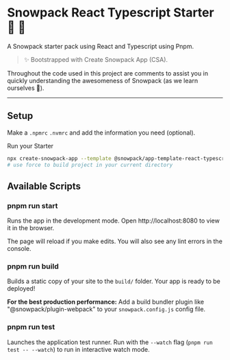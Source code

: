 # Snowpack React Typescript Starter 🧨 🤙

A Snowpack starter pack using React and Typescript using Pnpm.

> ✨ Bootstrapped with Create Snowpack App (CSA).

Throughout the code used in this project are comments to assist you in quickly understanding the awesomeness of Snowpack (as we learn ourselves 🤝).

---

## Setup

Make a `.npmrc` `.nvmrc` and add the information you need (optional).

Run your Starter

```sh
npx create-snowpack-app --template @snowpack/app-template-react-typescript --target . --force --use-pnpm
# use force to build project in your current directory
```

## Available Scripts

### pnpm run start

Runs the app in the development mode.
Open http://localhost:8080 to view it in the browser.

The page will reload if you make edits.
You will also see any lint errors in the console.

### pnpm run build

Builds a static copy of your site to the `build/` folder.
Your app is ready to be deployed!

**For the best production performance:** Add a build bundler plugin like "@snowpack/plugin-webpack" to your `snowpack.config.js` config file.

### pnpm run test

Launches the application test runner.
Run with the `--watch` flag (`pnpm run test -- --watch`) to run in interactive watch mode.

